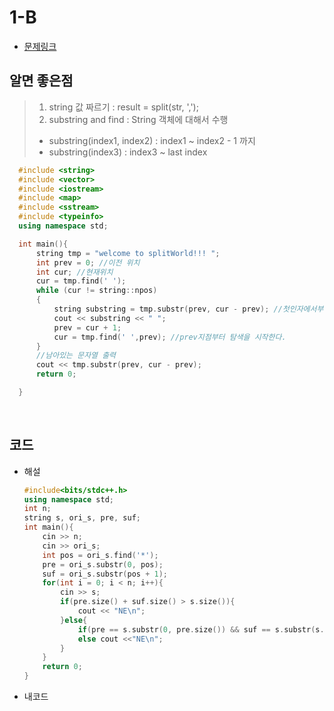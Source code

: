# 1-B

- [문제링크](https://www.acmicpc.net/problem/11655)

## 알면 좋은점

> 1. string 값 짜르기 : result = split(str, ',');
> 2. substring and find : String 객체에 대해서 수행
>
> - substring(index1, index2) : index1 ~ index2 - 1 까지
> - substring(index3) : index3 ~ last index

```c++
  #include <string>
  #include <vector>
  #include <iostream>
  #include <map>
  #include <sstream>
  #include <typeinfo>
  using namespace std;

  int main(){
      string tmp = "welcome to splitWorld!!! ";
      int prev = 0; //이전 위치
      int cur; //현재위치
      cur = tmp.find(' ');
      while (cur != string::npos)
      {
          string substring = tmp.substr(prev, cur - prev); //첫인자에서부터 두번째 인자의 크기만큼까지를 반환하는 함수이다. => substr
          cout << substring << " ";
          prev = cur + 1;
          cur = tmp.find(' ',prev); //prev지점부터 탐색을 시작한다.
      }
      //남아있는 문자열 출력
      cout << tmp.substr(prev, cur - prev);
      return 0;

  }
```

<br>

## 코드

- 해설

  ```c++
  #include<bits/stdc++.h>
  using namespace std;
  int n;
  string s, ori_s, pre, suf;
  int main(){
      cin >> n;
      cin >> ori_s;
      int pos = ori_s.find('*');
      pre = ori_s.substr(0, pos);
      suf = ori_s.substr(pos + 1);
      for(int i = 0; i < n; i++){
          cin >> s;
          if(pre.size() + suf.size() > s.size()){
              cout << "NE\n";
          }else{
              if(pre == s.substr(0, pre.size()) && suf == s.substr(s.size() - suf.size())) cout << "DA\n";
              else cout <<"NE\n";
          }
      }
      return 0;
  }

  ```

- 내코드

  ```c++


  ```
